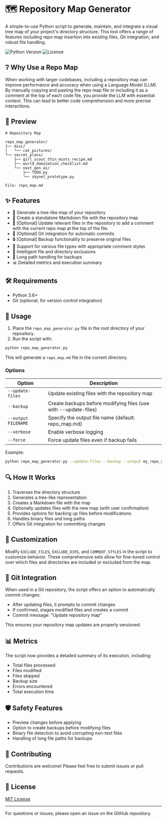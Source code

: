 # 🗺️ Repository Map Generator

A simple-to-use Python script to generate, maintain, and integrate a visual tree map of your project's directory structure. This tool offers a range of features including repo map insertion into existing files, Git integration, and robust file handling.

![Python Version](https://img.shields.io/badge/python-3.6%2B-blue)
![License](https://img.shields.io/badge/license-MIT-green)

## ❔ Why Use a Repo Map

When working with larger codebases, including a repository map can improve performance and accuracy when using a Language Model (LLM). By manually copying and pasting the repo map file or including it as a comment at the top of each code file, you provide the LLM with essential context. This can lead to better code comprehension and more precise interactions.

## 👀 Preview

```
# Repository Map

repo_map_generator/
├── misc/
│   └── cat_pictures/
└── secret_plans/
    ├── girl_scout_thin_mints_recipe.md
    ├── world_domination_checklist.md
    └── next_gen_ai/
        ├── TODO.py
        └── skynet_prototype.py

File: repo_map.md
```

## ✨ Features

- 🌳 Generate a tree-like map of your repository
- 📄 Create a standalone Markdown file with the repository map
- 🔄 [Optional] Update relevant files in the repository to add a comment with the current repo map at the top of the file.
- 💾 [Optional] Git integration for automatic commits
- 🔒 [Optional] Backup functionality to preserve original files
- 🎨 Support for various file types with appropriate comment styles
- 🚫 Intelligent file and directory exclusions
- 📏 Long path handling for backups
- 📊 Detailed metrics and execution summary

## 🛠️ Requirements

- Python 3.6+
- Git (optional, for version control integration)

## 🚀 Usage

1. Place the `repo_map_generator.py` file in the root directory of your repository.
2. Run the script with:

```bash
python repo_map_generator.py
```

This will generate a `repo_map.md` file in the current directory.

### Options

| Option | Description |
|--------|-------------|
| `--update-files` | Update existing files with the repository map |
| `--backup` | Create backups before modifying files (use with --update-files) |
| `--output FILENAME` | Specify the output file name (default: repo_map.md) |
| `--verbose` | Enable verbose logging |
| `--force` | Force update files even if backup fails |

Example:

```bash
python repo_map_generator.py --update-files --backup --output my_repo_map.md --verbose
```

## 🔍 How It Works

1. Traverses the directory structure
2. Generates a tree-like representation
3. Creates a Markdown file with the map
4. Optionally updates files with the new map (with user confirmation)
5. Provides options for backing up files before modifications
6. Handles binary files and long paths
7. Offers Git integration for committing changes

## 🔧 Customization

Modify `EXCLUDE_FILES`, `EXCLUDE_DIRS`, and `COMMENT_STYLES` in the script to customize behavior. These comprehensive sets allow for fine-tuned control over which files and directories are included or excluded from the map.

## 🔀 Git Integration

When used in a Git repository, the script offers an option to automatically commit changes:
- After updating files, it prompts to commit changes
- If confirmed, stages modified files and creates a commit
- Commit message: "Update repository map"

This ensures your repository map updates are properly versioned.

## 📊 Metrics

The script now provides a detailed summary of its execution, including:
- Total files processed
- Files modified
- Files skipped
- Backup size
- Errors encountered
- Total execution time

## 🛡️ Safety Features

- Preview changes before applying
- Option to create backups before modifying files
- Binary file detection to avoid corrupting non-text files
- Handling of long file paths for backups

## 👥 Contributing

Contributions are welcome! Please feel free to submit issues or pull requests.

## 📄 License

[MIT License](LICENSE)

---

For questions or issues, please open an issue on the GitHub repository.